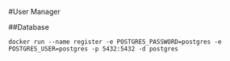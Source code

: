 #User Manager

##Database
````
docker run --name register -e POSTGRES_PASSWORD=postgres -e POSTGRES_USER=postgres -p 5432:5432 -d postgres
````
